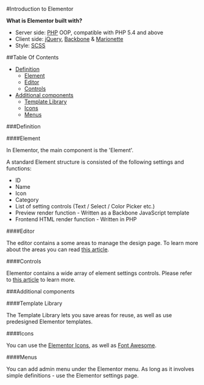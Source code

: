 #Introduction to Elementor

**What is Elementor built with?**

* Server side: [PHP](http://php.net/) OOP, compatible with PHP 5.4 and above
* Client side: [jQuery](https://jquery.com/), [Backbone](http://backbonejs.org/) & [Marionette](http://marionettejs.com/)
* Style: [SCSS](http://sass-lang.com/)

##Table Of Contents

* [Definition](#definition)
  - [Element](#element)
  - [Editor](#areas)
  - [Controls](#controls)
* [Additional components](#additional-components)
  - [Template Library](#template-library)
  - [Icons](#icons)
  - [Menus](#menus)

###Definition

####Element

In Elementor, the main component is the 'Element'.

A standard Element structure is consisted of the following settings and functions:

* ID
* Name
* Icon
* Category
* List of setting controls (Text / Select / Color Picker etc.)
* Preview render function - Written as a Backbone JavaScript template
* Frontend HTML render function - Written in PHP

####Editor

The editor contains a some areas to manage the design page. To learn more about the areas you can read [this article](content/the-editor.md).

####Controls

Elementor contains a wide array of element settings controls. Please refer to [this article](content/controls/README.md) to learn more.

###Additional components

####Template Library

The Template Library lets you save areas for reuse, as well as use predesigned Elementor templates.

####Icons

You can use the [Elementor Icons](https://github.com/pojome/elementor-icons), as well as [Font Awesome](http://fontawesome.io/).

####Menus

You can add admin menu under the Elementor menu. As long as it involves simple definitions - use the Elementor settings page.